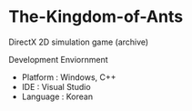 # The-Kingdom-of-Ants
DirectX 2D simulation game (archive)

Development Enviornment

* Platform : Windows, C++
* IDE : Visual Studio
* Language : Korean
